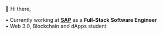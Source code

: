 👋 Hi there,

• Currently working at **[SAP](https://www.sap.com/index.html)** as a **Full-Stack Software Engineer**
<br/>• Web 3.0, Blockchain and dApps student
